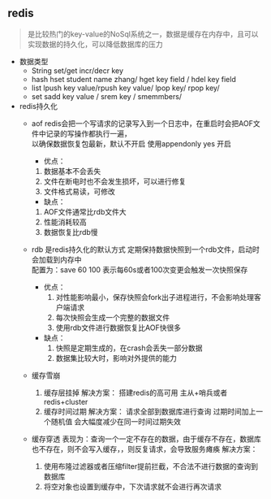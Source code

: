 ## redis
> 是比较热门的key-value的NoSql系统之一，数据是缓存在内存中，且可以实现数据的持久化，可以降低数据库的压力

- 数据类型
  - String  set/get  incr/decr key
  - hash  hset student name zhang/  hget key field / hdel key field
  - list lpush key value/rpush key value/ lpop key/ rpop key/
  - set sadd key value / srem key / smemmbers/
- redis持久化
  - aof redis会把一个写请求的记录写入到一个日志中，在重启时会把AOF文件中记录的写操作都执行一遍，  
    以确保数据恢复包最新，默认不开启  使用appendonly yes  开启  
    - 优点：
    1. 数据基本不会丢失  
    2. 文件在断电时也不会发生损坏，可以进行修复  
    3. 文件格式易读，可修改  
    - 缺点：  
    1. AOF文件通常比rdb文件大  
    2. 性能消耗较高  
    3. 数据恢复比rdb慢  
  - rdb 是redis持久化的默认方式  定期保持数据快照到一个rdb文件，启动时会加载到内存中  
      <a>  配置为：save 60 100  表示每60s或者100次变更会触发一次快照保存  </a>
    
    - 优点：
      1. 对性能影响最小，保存快照会fork出子进程进行，不会影响处理客户端请求  
      2. 每次快照会生成一个完整的数据文件  
      3. 使用rdb文件进行数据恢复比AOF快很多  
    - 缺点：
      1. 快照是定期生成的，在crash会丢失一部分数据   
      2. 数据集比较大时，影响对外提供的能力  
  - 缓存雪崩
    1. 缓存层挂掉
    解决方案： 搭建redis的高可用  主从+哨兵或者redis+cluster
    2. 缓存时间过期
    解决方案： 请求全部到数据库进行查询  过期时间加上一个随机值  会大幅度减少在同一时间过期失效  
  - 缓存穿透
    表现为：查询一个一定不存在的数据，由于缓存不存在，数据库也不存在，则不会写入缓存，，则反复请求，会导致服务瘫痪 
    解决方案：
    
    1. 使用布隆过滤器或者压缩filter提前拦截，不合法不进行数据的查询到数据库  
    2. 将空对象也设置到缓存中，下次请求就不会进行再次请求  